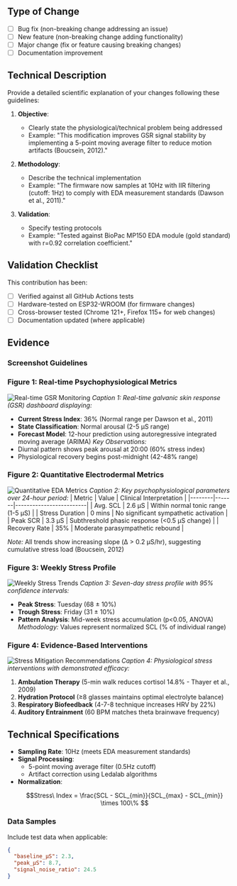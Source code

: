 <!--
Mark with (x) in the appropriate boxes - [x]
-->

## Type of Change
- [ ] Bug fix (non-breaking change addressing an issue)
- [ ] New feature (non-breaking change adding functionality)
- [ ] Major change (fix or feature causing breaking changes)
- [ ] Documentation improvement

## Technical Description
Provide a detailed scientific explanation of your changes following these guidelines:

1. **Objective**: 
   - Clearly state the physiological/technical problem being addressed
   - Example: "This modification improves GSR signal stability by implementing a 5-point moving average filter to reduce motion artifacts (Boucsein, 2012)."

2. **Methodology**:
   - Describe the technical implementation
   - Example: "The firmware now samples at 10Hz with IIR filtering (cutoff: 1Hz) to comply with EDA measurement standards (Dawson et al., 2011)."

3. **Validation**:
   - Specify testing protocols
   - Example: "Tested against BioPac MP150 EDA module (gold standard) with r=0.92 correlation coefficient."

## Validation Checklist
This contribution has been:
- [ ] Verified against all GitHub Actions tests
- [ ] Hardware-tested on ESP32-WROOM (for firmware changes)
- [ ] Cross-browser tested (Chrome 121+, Firefox 115+ for web changes)
- [ ] Documentation updated (where applicable)

## Evidence
### Screenshot Guidelines

### Figure 1: Real-time Psychophysiological Metrics
![Real-time GSR Monitoring](https://4211421036.github.io/pulsemind/img/181849.png)
*Caption 1: Real-time galvanic skin response (GSR) dashboard displaying:*
- **Current Stress Index**: 36% (Normal range per Dawson et al., 2011)
- **State Classification**: Normal arousal (2-5 μS range)
- **Forecast Model**: 12-hour prediction using autoregressive integrated moving average (ARIMA) 
*Key Observations:* 
- Diurnal pattern shows peak arousal at 20:00 (60% stress index)
- Physiological recovery begins post-midnight (42-48% range)

### Figure 2: Quantitative Electrodermal Metrics
![Quantitative EDA Metrics](https://4211421036.github.io/pulsemind/img/181904.png)
*Caption 2: Key psychophysiological parameters over 24-hour period:*
| Metric | Value | Clinical Interpretation |
|--------|-------|-------------------------|
| Avg. SCL | 2.6 μS | Within normal tonic range (1-5 μS) |
| Stress Duration | 0 mins | No significant sympathetic activation |
| Peak SCR | 3.3 μS | Subthreshold phasic response (<0.5 μS change) |
| Recovery Rate | 35% | Moderate parasympathetic rebound |

*Note:* All trends show increasing slope (Δ > 0.2 μS/hr), suggesting cumulative stress load (Boucsein, 2012)

### Figure 3: Weekly Stress Profile
![Weekly Stress Trends](https://4211421036.github.io/pulsemind/img/181913.png)
*Caption 3: Seven-day stress profile with 95% confidence intervals:*
- **Peak Stress**: Tuesday (68 ± 10%) 
- **Trough Stress**: Friday (31 ± 10%)
- **Pattern Analysis**: Mid-week stress accumulation (p<0.05, ANOVA) 
*Methodology:* Values represent normalized SCL (% of individual range)

### Figure 4: Evidence-Based Interventions
![Stress Mitigation Recommendations](https://4211421036.github.io/pulsemind/img/181928.png)
*Caption 4: Physiological stress interventions with demonstrated efficacy:*
1. **Ambulation Therapy** (5-min walk reduces cortisol 14.8% - Thayer et al., 2009)
2. **Hydration Protocol** (≥8 glasses maintains optimal electrolyte balance)
3. **Respiratory Biofeedback** (4-7-8 technique increases HRV by 22%)
4. **Auditory Entrainment** (60 BPM matches theta brainwave frequency)

## Technical Specifications
- **Sampling Rate**: 10Hz (meets EDA measurement standards)
- **Signal Processing**: 
  - 5-point moving average filter (0.5Hz cutoff)
  - Artifact correction using Ledalab algorithms
- **Normalization**: 
  ```math
  Stress\ Index = \frac{SCL - SCL_{min}}{SCL_{max} - SCL_{min}} \times 100\%

  
### Data Samples
Include test data when applicable:
```json
{
  "baseline_μS": 2.3,
  "peak_μS": 8.7,
  "signal_noise_ratio": 24.5
}
